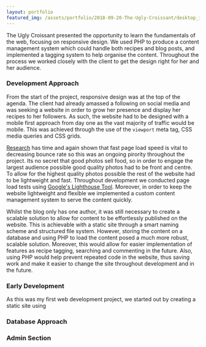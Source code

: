 ```yaml
---
layout: portfolio
featured_img: /assets/portfolio/2018-09-20-The-Ugly-Croissant/desktop_index.png
---
```

The Ugly Croissant presented the opportunity to learn the fundamentals of the web, focusing on responsive design. We used PHP to produce a content management system which could handle both recipes and blog posts, and implemented a tagging system to help organise the content. Throughout the process we worked closely with the client to get the design right for her and her audience.
<!--more-->

### Development Approach

From the start of the project, responsive design was at the top of the agenda. The client had already amassed a following on social media and was seeking a website in order to grow her presence and display her recipes to her followers. As such, the website had to be designed with a mobile first approach from day one as the vast majority of traffic would be mobile. This was achieved through the use of the <code>viewport</code> meta tag, CSS media queries and CSS grids.

[Research](https://www.thinkwithgoogle.com/marketing-resources/data-measurement/mobile-page-speed-new-industry-benchmarks/) has time and again shown that fast page load speed is vital to decreasing bounce rate so this was an ongoing pirority throughout the project. Its no secret that good photos sell food, so in order to engage the largest audience possible good quality photos had to be front and centre. To allow for the highest quality photos possible the rest of the website had to be lightweight and fast. Throughout development we conducted page load tests using [Google's Lighthouse Tool](https://developers.google.com/web/tools/lighthouse/). Moreover, in order to keep the website lightweight and flexible we implemented a custom content management system to serve the content quickly.

Whilst the blog only has one author, it was still necessary to create a scalable solution to allow for content to be effortlessly published on the website. This is achievable with a static site through a smart naming scheme and structured file system. However, storing the content on a database and using PHP to load the content posed a much more robust, scalable solution. Moreover, this would allow for easier implementation of features as recipe tagging, searching and commenting in the future. Also, using PHP would help prevent repeated code in the website, thus saving work and make it easier to change the site throughout development and in the future.

### Early Development

As this was my first web development project, we started out by creating a static site using 

### Database Approach

### Admin Section


<!--stackedit_data:
eyJoaXN0b3J5IjpbLTgyMzA0NDUxLDE1NzQyOTI4MzZdfQ==
-->